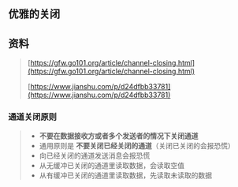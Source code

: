 ## 优雅的关闭

## 资料

> [https://gfw.go101.org/article/channel-closing.html](https://gfw.go101.org/article/channel-closing.html)
>
> [https://www.jianshu.com/p/d24dfbb33781](https://www.jianshu.com/p/d24dfbb33781)

### 通道关闭原则

> * **不要在数据接收方或者多个发送者的情况下关闭通道**
> * 通用原则是 **不要关闭已经关闭的通道**（关闭已关闭的会报恐慌）
> * 向已经关闭的通道发送消息会报恐慌
> * 从无缓冲已关闭的通道里读取数据，会读取空值
> * 从有缓冲已关闭的通道里读取数据，先读取未读取的数据



